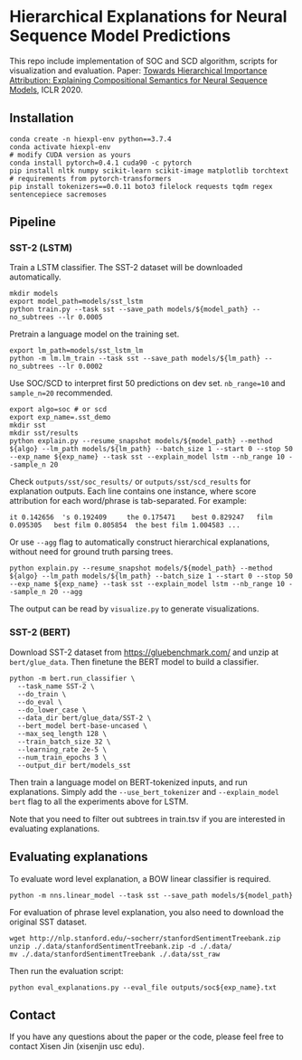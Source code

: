 # Hierarchical Explanations for Neural Sequence Model Predictions

This repo include implementation of SOC and SCD algorithm, scripts for visualization and evaluation.
Paper: [Towards Hierarchical Importance Attribution: Explaining Compositional Semantics for Neural Sequence Models](https://openreview.net/pdf?id=BkxRRkSKwr), ICLR 2020.

## Installation
```shell script
conda create -n hiexpl-env python==3.7.4
conda activate hiexpl-env
# modify CUDA version as yours
conda install pytorch=0.4.1 cuda90 -c pytorch
pip install nltk numpy scikit-learn scikit-image matplotlib torchtext
# requirements from pytorch-transformers
pip install tokenizers==0.0.11 boto3 filelock requests tqdm regex sentencepiece sacremoses
```

## Pipeline
### SST-2 (LSTM)

Train a LSTM classifier. The SST-2 dataset will be downloaded automatically.

```shell script
mkdir models
export model_path=models/sst_lstm
python train.py --task sst --save_path models/${model_path} --no_subtrees --lr 0.0005
``` 

Pretrain a language model on the training set.
```shell script
export lm_path=models/sst_lstm_lm
python -m lm.lm_train --task sst --save_path models/${lm_path} --no_subtrees --lr 0.0002
```

Use SOC/SCD to interpret first 50 predictions on dev set. `nb_range=10` and `sample_n=20` recommended. 
```shell script
export algo=soc # or scd
export exp_name=.sst_demo
mkdir sst
mkdir sst/results
python explain.py --resume_snapshot models/${model_path} --method ${algo} --lm_path models/${lm_path} --batch_size 1 --start 0 --stop 50 --exp_name ${exp_name} --task sst --explain_model lstm --nb_range 10 --sample_n 20
```
Check `outputs/sst/soc_results/` or `outputs/sst/scd_results` for explanation outputs. Each line contains one instance, where score attribution for each word/phrase is tab-separated. For example:

```
it 0.142656	 's 0.192409	 the 0.175471	 best 0.829247	 film 0.095305	 best film 0.805854	 the best film 1.004583 ...
```

Or use `--agg` flag to automatically construct hierarchical explanations,  without need for ground truth parsing trees.

```shell script
python explain.py --resume_snapshot models/${model_path} --method ${algo} --lm_path models/${lm_path} --batch_size 1 --start 0 --stop 50 --exp_name ${exp_name} --task sst --explain_model lstm --nb_range 10 --sample_n 20 --agg
```

The output can be read by `visualize.py` to generate visualizations.

### SST-2 (BERT)
Download SST-2 dataset from https://gluebenchmark.com/ and unzip at `bert/glue_data`. Then finetune the BERT model to build a classifier. 

```shell script
python -m bert.run_classifier \
  --task_name SST-2 \
  --do_train \
  --do_eval \
  --do_lower_case \
  --data_dir bert/glue_data/SST-2 \
  --bert_model bert-base-uncased \
  --max_seq_length 128 \
  --train_batch_size 32 \
  --learning_rate 2e-5 \
  --num_train_epochs 3 \
  --output_dir bert/models_sst 
```

Then train a language model on BERT-tokenized inputs, and run explanations. Simply add the `--use_bert_tokenizer` and `--explain_model bert` flag to all the experiments above for LSTM.

Note that you need to filter out subtrees in train.tsv if you are interested in evaluating explanations.

## Evaluating explanations

To evaluate word level explanation, a BOW linear classifier is required.
```shell script
python -m nns.linear_model --task sst --save_path models/${model_path}
```

For evaluation of phrase level explanation, you also need to download the original SST dataset.
```shell script
wget http://nlp.stanford.edu/~socherr/stanfordSentimentTreebank.zip
unzip ./.data/stanfordSentimentTreebank.zip -d ./.data/
mv ./.data/stanfordSentimentTreebank ./.data/sst_raw
```

Then run the evaluation script:
```shell script
python eval_explanations.py --eval_file outputs/soc${exp_name}.txt
```


## Contact

If you have any questions about the paper or the code, please feel free to contact Xisen Jin (xisenjin usc edu).

